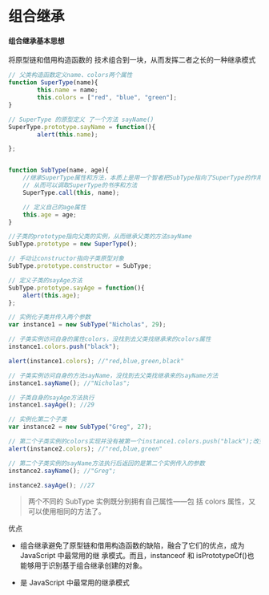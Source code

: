 组合继承
====

#### 组合继承基本思想
将原型链和借用构造函数的 技术组合到一块，从而发挥二者之长的一种继承模式

```javascript
// 父类构造函数定义name、colors两个属性
function SuperType(name){
        this.name = name;
        this.colors = ["red", "blue", "green"];
}

// SuperType 的原型定义 了一个方法 sayName()
SuperType.prototype.sayName = function(){
        alert(this.name);

};


function SubType(name, age){
    //继承SuperType属性和方法，本质上是用一个智者把SubType指向了SuperType的作用于
    // 从而可以调取SuperType的书序和方法
    SuperType.call(this, name);

    // 定义自己的age属性
    this.age = age;
}

//子类的prototype指向父类的实例，从而继承父类的方法sayName
SubType.prototype = new SuperType();

// 手动让constructor指向子类原型对象
SubType.prototype.constructor = SubType;

// 定义子类的sayAge方法
SubType.prototype.sayAge = function(){
    alert(this.age);
};

// 实例化子类并传入两个参数
var instance1 = new SubType("Nicholas", 29);

// 子类实例访问自身的属性colors，没找到去父类找继承来的colors属性
instance1.colors.push("black");

alert(instance1.colors); //"red,blue,green,black"

// 子类实例访问自身的方法sayName，没找到去父类找继承来的sayName方法
instance1.sayName(); //"Nicholas";

// 子类自身的sayAge方法执行
instance1.sayAge(); //29

// 实例化第二个子类
var instance2 = new SubType("Greg", 27);

// 第二个子类实例的colors实现并没有被第一个instance1.colors.push("black");改变
alert(instance2.colors); //"red,blue,green"

// 第二个子类实例的sayName方法执行后返回的是第二个实例传入的参数
instance2.sayName(); //"Greg";

instance2.sayAge(); //27
```
> 两个不同的 SubType 实例既分别拥有自己属性——包 括 colors 属性，又可以使用相同的方法了。

优点

- 组合继承避免了原型链和借用构造函数的缺陷，融合了它们的优点，成为 JavaScript 中最常用的继 承模式。而且，instanceof 和 isPrototypeOf()也能够用于识别基于组合继承创建的对象。

- 是 JavaScript 中最常用的继承模式

